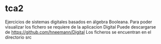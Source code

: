 # tca2

Ejercicios de sistemas digitales basados en álgebra Booleana.
Para poder visualizar los fichero se requiere de la aplicacion Digital
Puede descargarse de <https://github.com/hneemann/Digital>
Los ficheros se encuentran en el directorio src
